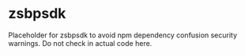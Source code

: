 # zsbpsdk
Placeholder for zsbpsdk to avoid npm dependency confusion security warnings. Do not check in actual code here.
